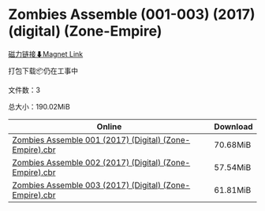 # Zombies Assemble (001-003) (2017) (digital) (Zone-Empire)

[磁力链接⬇Magnet Link](magnet:?xt=urn:btih:70019e01fb7f1ccb270779095ede00737029de8d&dn=Zombies%20Assemble%20%28001-003%29%20%282017%29%20%28digital%29%20%28Zone-Empire%29)

打包下载📦仍在工事中

文件数：3

总大小：190.02MiB

Online | Download
--- | ---
[Zombies Assemble 001 (2017) (Digital) (Zone-Empire).cbr](https://github.com/alicewish/markdown/blob/master/comic/Zombies-Assemble-001-2017-Digital-Zone-Empire-cbr.md) | 70.68MiB
[Zombies Assemble 002 (2017) (Digital) (Zone-Empire).cbr](https://github.com/alicewish/markdown/blob/master/comic/Zombies-Assemble-002-2017-Digital-Zone-Empire-cbr.md) | 57.54MiB
[Zombies Assemble 003 (2017) (Digital) (Zone-Empire).cbr](https://github.com/alicewish/markdown/blob/master/comic/Zombies-Assemble-003-2017-Digital-Zone-Empire-cbr.md) | 61.81MiB